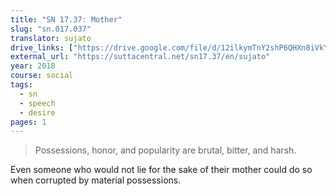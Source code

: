```yaml
---
title: "SN 17.37: Mother"
slug: "sn.017.037"
translator: sujato
drive_links: ["https://drive.google.com/file/d/12ilkymTnY2shP6QHXn8iVkY9CSRZfpyX/view?usp=drivesdk"]
external_url: "https://suttacentral.net/sn17.37/en/sujato"
year: 2018
course: social
tags:
  - sn
  - speech
  - desire
pages: 1
---
```


> Possessions, honor, and popularity are brutal, bitter, and harsh.

Even someone who would not lie for the sake of their mother could do so when corrupted by material possessions.

